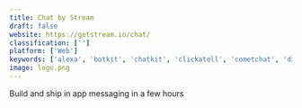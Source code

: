 ```yaml
---
title: Chat by Stream
draft: false 
website: https://getstream.io/chat/
classification: ['']
platform: ['Web']
keywords: ['alexa', 'botkit', 'chatkit', 'clickatell', 'cometchat', 'dialogflow', 'layer', 'livechat', 'messagemedia', 'messenger_platform', 'moxtra', 'nexmo', 'opentok', 'popcornnotify', 'postscript', 'quickblox', 'sendbird', 'sinch', 'texted.io', 'twilio', 'wechat_api']
image: logo.png
---
```

Build and ship in app messaging in a few hours
